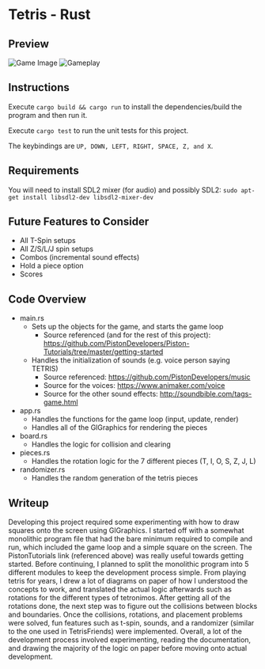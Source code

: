 # Tetris - Rust

## Preview
![Game Image](https://i.imgur.com/1MWAXAK.png)
![Gameplay](https://media.giphy.com/media/j52OZknhdrPQCievsn/giphy.gif)

## Instructions
Execute `cargo build && cargo run` to install the dependencies/build the program and then run it.

Execute `cargo test` to run the unit tests for this project.

The keybindings are `UP, DOWN, LEFT, RIGHT, SPACE, Z, and X`.

## Requirements
You will need to install SDL2 mixer (for audio) and possibly SDL2: `sudo apt-get install libsdl2-dev libsdl2-mixer-dev`

## Future Features to Consider
- All T-Spin setups
- All Z/S/L/J spin setups
- Combos (incremental sound effects)
- Hold a piece option
- Scores

## Code Overview
- main.rs
  - Sets up the objects for the game, and starts the game loop
    - Source referenced (and for the rest of this project): https://github.com/PistonDevelopers/Piston-Tutorials/tree/master/getting-started
  - Handles the initialization of sounds (e.g. voice person saying TETRIS)
    - Source referenced: https://github.com/PistonDevelopers/music
    - Source for the voices: https://www.animaker.com/voice
    - Source for the other sound effects: http://soundbible.com/tags-game.html
- app.rs
  - Handles the functions for the game loop (input, update, render)
  - Handles all of the GlGraphics for rendering the pieces
- board.rs
  - Handles the logic for collision and clearing
- pieces.rs
  - Handles the rotation logic for the 7 different pieces (T, I, O, S, Z, J, L)
- randomizer.rs
  - Handles the random generation of the tetris pieces

## Writeup
Developing this project required some experimenting with how to draw squares onto the screen using GlGraphics. I started off with a somewhat monolithic program file that had the bare minimum required to compile and run, which included the game loop and a simple square on the screen. The PistonTutorials link (referenced above) was really useful towards getting started. Before continuing, I planned to split the monolithic program into 5 different modules to keep the development process simple. From playing tetris for years, I drew a lot of diagrams on paper of how I understood the concepts to work, and translated the actual logic afterwards such as rotations for the different types of tetronimos. After getting all of the rotations done, the next step was to figure out the collisions between blocks and boundaries. Once the collisions, rotations, and placement problems were solved, fun features such as t-spin, sounds, and a randomizer (similar to the one used in TetrisFriends) were implemented. Overall, a lot of the development process involved experimenting, reading the documentation, and drawing the majority of the logic on paper before moving onto actual development.
